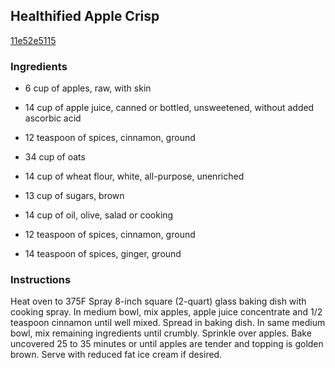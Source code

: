 ## Healthified Apple Crisp

[11e52e5115](http://www.food.com/recipe/healthified-apple-crisp-398410)

### Ingredients

 - 6 cup of apples, raw, with skin

 - 14 cup of apple juice, canned or bottled, unsweetened, without added ascorbic acid

 - 12 teaspoon of spices, cinnamon, ground

 - 34 cup of oats

 - 14 cup of wheat flour, white, all-purpose, unenriched

 - 13 cup of sugars, brown

 - 14 cup of oil, olive, salad or cooking

 - 12 teaspoon of spices, cinnamon, ground

 - 14 teaspoon of spices, ginger, ground

### Instructions

Heat oven to 375F Spray 8-inch square (2-quart) glass baking dish with cooking spray. In medium bowl, mix apples, apple juice concentrate and 1/2 teaspoon cinnamon until well mixed. Spread in baking dish. In same medium bowl, mix remaining ingredients until crumbly. Sprinkle over apples. Bake uncovered 25 to 35 minutes or until apples are tender and topping is golden brown. Serve with reduced fat ice cream if desired.